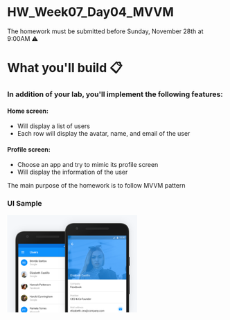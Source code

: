 # HW_Week07_Day04_MVVM
The homework must be submitted before Sunday, November 28th at 9:00AM ⚠️

# What you'll build 📋
### In addition of your lab, you'll implement the following features:
#### Home screen:
- Will display a list of users 
- Each row will display the avatar, name, and email of the user

#### Profile screen:
- Choose an app and try to mimic its profile screen
- Will display the information of the user

The main purpose of the homework is to follow MVVM pattern

### UI Sample 
<img src="dribbble-shot-full.png" alt="drawing" width="300"/>
